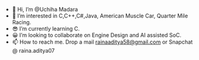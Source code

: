 - 👋 Hi, I’m @Uchiha Madara
- 👀 I’m interested in C,C++,C#,Java, American Muscle Car, Quarter Mile Racing.
- 😎 I’m currently learning C.
- 😀 I’m looking to collaborate on Engine Design and AI assisted SoC.
- 📫 How to reach me. Drop a mail rainaaditya58@gmail.com or Snapchat @ raina.aditya07

<!---
74Madara/74Madara is a ✨ special ✨ repository because its `README.md` (this file) appears on your GitHub profile.
You can click the Preview link to take a look at your changes.
--->
